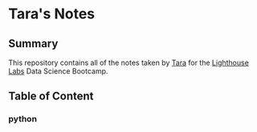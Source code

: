 # Tara's Notes
## Summary 

This repository contains all of the notes taken by [Tara](https://github.com/tahi68) for the [Lighthouse Labs](https://www.lighthouselabs.ca/) Data Science Bootcamp.
## Table of Content
### python
